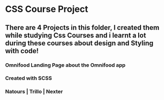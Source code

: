# CSS Course Project

## There are 4 Projects in this folder, I created them while studying Css Courses and i learnt a lot during these courses about design and Styling with code!


### Omnifood Landing Page about the Omnifood app

### Created with SCSS

### Natours | Trillo | Nexter
